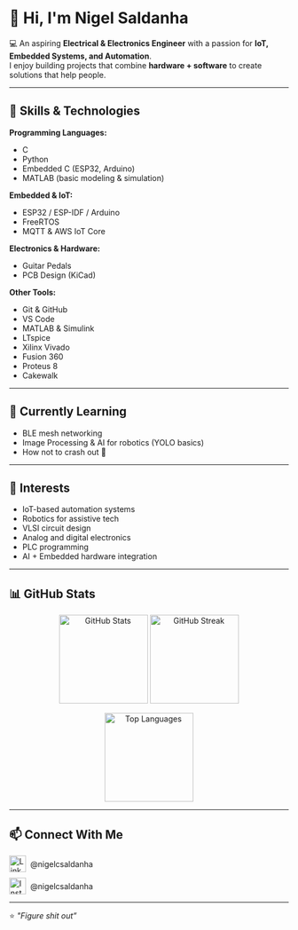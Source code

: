 # 👋 Hi, I'm Nigel Saldanha  

💻 An aspiring **Electrical & Electronics Engineer** with a passion for **IoT, Embedded Systems, and Automation**.  
I enjoy building projects that combine **hardware + software** to create solutions that help people.  

---

## 🚀 Skills & Technologies

**Programming Languages:**  
- C  
- Python  
- Embedded C (ESP32, Arduino)  
- MATLAB (basic modeling & simulation)  

**Embedded & IoT:**  
- ESP32 / ESP-IDF / Arduino  
- FreeRTOS  
- MQTT & AWS IoT Core   

**Electronics & Hardware:**  
- Guitar Pedals  
- PCB Design (KiCad)  

**Other Tools:**  
- Git & GitHub  
- VS Code  
- MATLAB & Simulink  
- LTspice  
- Xilinx Vivado  
- Fusion 360  
- Proteus 8  
- Cakewalk  

---

## 🌱 Currently Learning
- BLE mesh networking  
- Image Processing & AI for robotics (YOLO basics)  
- How not to crash out 🚀  

---

## 🎯 Interests
- IoT-based automation systems  
- Robotics for assistive tech  
- VLSI circuit design  
- Analog and digital electronics  
- PLC programming  
- AI + Embedded hardware integration  

---

## 📊 GitHub Stats  

<p align="center">
  <img src="https://github-readme-stats.vercel.app/api?username=NigelSaldanha02&show_icons=true&theme=tokyonight" alt="GitHub Stats" height="160"/>
  <img src="https://github-readme-streak-stats.herokuapp.com?user=NigelSaldanha02&theme=tokyonight" alt="GitHub Streak" height="160"/>
</p>

<p align="center">
  <img src="https://github-readme-stats.vercel.app/api/top-langs/?username=NigelSaldanha02&layout=compact&theme=tokyonight" alt="Top Languages" height="160"/>
</p>

---

## 📫 Connect With Me  

<div style="display: flex; flex-direction: column; align-items: flex-start; gap: 10px;">
  <!-- LinkedIn -->
  <div style="display: flex; align-items: center; gap: 8px;">
    <a href="https://www.linkedin.com/in/nigelcsaldanha">
      <img src="https://cdn.jsdelivr.net/gh/devicons/devicon/icons/linkedin/linkedin-original.svg" alt="LinkedIn" width="30" height="30"/>
    </a>
    <span>@nigelcsaldanha</span>
  </div>

  <!-- Instagram -->
  <div style="display: flex; align-items: center; gap: 8px;">
    <a href="https://www.instagram.com/nigelcsaldanha">
      <img src="https://upload.wikimedia.org/wikipedia/commons/e/e7/Instagram_logo_2016.svg" alt="Instagram" width="30" height="30"/>
    </a>
    <span>@nigelcsaldanha</span>
  </div>
</div>




---

⭐️ *"Figure shit out”*  

